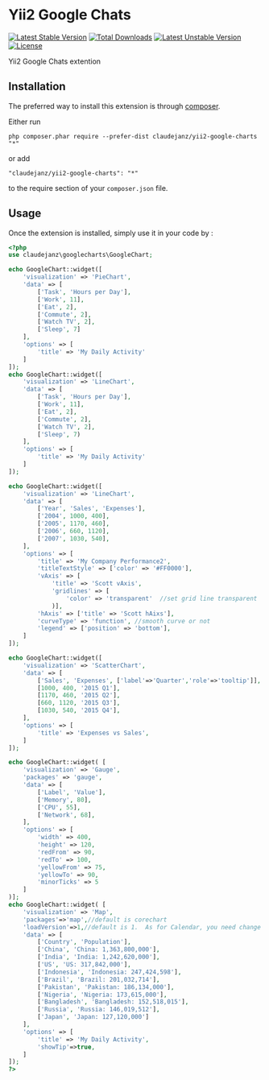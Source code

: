 Yii2 Google Chats
================
[![Latest Stable Version](https://poser.pugx.org/claudejanz/yii2-google-charts/v/stable.svg)](https://packagist.org/packages/claudejanz/yii2-google-charts) [![Total Downloads](https://poser.pugx.org/claudejanz/yii2-google-charts/downloads.svg)](https://packagist.org/packages/claudejanz/yii2-google-charts) [![Latest Unstable Version](https://poser.pugx.org/claudejanz/yii2-google-charts/v/unstable.svg)](https://packagist.org/packages/claudejanz/yii2-google-charts) [![License](https://poser.pugx.org/claudejanz/yii2-google-charts/license.svg)](https://packagist.org/packages/claudejanz/yii2-google-charts)

Yii2 Google Chats extention

Installation
------------

The preferred way to install this extension is through [composer](http://getcomposer.org/download/).

Either run

```
php composer.phar require --prefer-dist claudejanz/yii2-google-charts "*"
```

or add

```
"claudejanz/yii2-google-charts": "*"
```

to the require section of your `composer.json` file.


Usage
-----

Once the extension is installed, simply use it in your code by  :

```php
<?php
use claudejanz\googlecharts\GoogleChart;

echo GoogleChart::widget([
    'visualization' => 'PieChart',
    'data' => [
        ['Task', 'Hours per Day'],
        ['Work', 11],
        ['Eat', 2],
        ['Commute', 2],
        ['Watch TV', 2],
        ['Sleep', 7]
    ],
    'options' => [
        'title' => 'My Daily Activity'
    ]
]);
echo GoogleChart::widget([
    'visualization' => 'LineChart',
    'data' => [
        ['Task', 'Hours per Day'],
        ['Work', 11],
        ['Eat', 2],
        ['Commute', 2],
        ['Watch TV', 2],
        ['Sleep', 7)
    ],
    'options' => [
        'title' => 'My Daily Activity'
    ]
]);

echo GoogleChart::widget([
    'visualization' => 'LineChart',
    'data' => [
        ['Year', 'Sales', 'Expenses'],
        ['2004', 1000, 400],
        ['2005', 1170, 460],
        ['2006', 660, 1120],
        ['2007', 1030, 540],
    ],
    'options' => [
        'title' => 'My Company Performance2',
        'titleTextStyle' => ['color' => '#FF0000'],
        'vAxis' => [
            'title' => 'Scott vAxis',
            'gridlines' => [
                'color' => 'transparent'  //set grid line transparent
            )],
        'hAxis' => ['title' => 'Scott hAixs'],
        'curveType' => 'function', //smooth curve or not
        'legend' => ['position' => 'bottom'],
    ]
]);

echo GoogleChart::widget([
    'visualization' => 'ScatterChart',
    'data' => [
        ['Sales', 'Expenses', ['label'=>'Quarter','role'=>'tooltip']],
        [1000, 400, '2015 Q1'],
        [1170, 460, '2015 Q2'],
        [660, 1120, '2015 Q3'],
        [1030, 540, '2015 Q4'],
    ],
    'options' => [
        'title' => 'Expenses vs Sales',
    ]
]);

echo GoogleChart::widget( [
    'visualization' => 'Gauge', 
    'packages' => 'gauge',
    'data' => [
        ['Label', 'Value'],
        ['Memory', 80],
        ['CPU', 55],
        ['Network', 68],
    ],
    'options' => [
        'width' => 400,
        'height' => 120,
        'redFrom' => 90,
        'redTo' => 100,
        'yellowFrom' => 75,
        'yellowTo' => 90,
        'minorTicks' => 5
    ]
)];
echo GoogleChart::widget( [
    'visualization' => 'Map',
    'packages'=>'map',//default is corechart
    'loadVersion'=>1,//default is 1.  As for Calendar, you need change to 1.1
    'data' => [
        ['Country', 'Population'],
        ['China', 'China: 1,363,800,000'],
        ['India', 'India: 1,242,620,000'],
        ['US', 'US: 317,842,000'],
        ['Indonesia', 'Indonesia: 247,424,598'],
        ['Brazil', 'Brazil: 201,032,714'],
        ['Pakistan', 'Pakistan: 186,134,000'],
        ['Nigeria', 'Nigeria: 173,615,000'],
        ['Bangladesh', 'Bangladesh: 152,518,015'],
        ['Russia', 'Russia: 146,019,512'],
        ['Japan', 'Japan: 127,120,000']
    ],
    'options' => [
        'title' => 'My Daily Activity',
        'showTip'=>true,
    ]
]);
?>
```